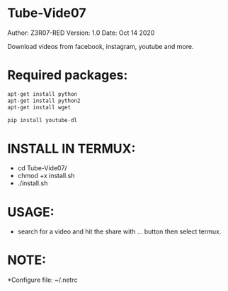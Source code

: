 #                      Tube-Vide07

Author: Z3R07-RED
Version: 1.0
Date: Oct 14 2020

Download videos from facebook, instagram, youtube and more.

Required packages:
======
```bash
apt-get install python
apt-get install python2
apt-get install wget
```
```python
pip install youtube-dl
```

INSTALL IN TERMUX:
======
* cd Tube-Vide07/
* chmod +x install.sh
* ./install.sh

USAGE:
======

* search for a video and hit the share with ... button then select termux.

NOTE:
======
*Configure file: ~/.netrc
